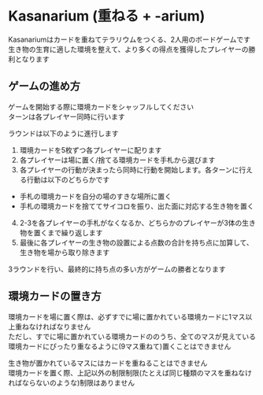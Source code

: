 Kasanarium (重ねる + -arium)
============================
Kasanariumはカードを重ねてテラリウムをつくる、2人用のボードゲームです  
生き物の生育に適した環境を整えて、より多くの得点を獲得したプレイヤーの勝利となります

ゲームの進め方
--------------
ゲームを開始する際に環境カードをシャッフルしてください  
ターンは各プレイヤー同時に行います

ラウンドは以下のように進行します
1. 環境カードを5枚ずつ各プレイヤーに配ります
2. 各プレイヤーは場に置く/捨てる環境カードを手札から選びます
3. 各プレイヤーの行動が決まったら同時に行動を開始します。各ターンに行える行動は以下のどちらかです
  - 手札の環境カードを自分の場のすきな場所に置く
  - 手札の環境カードを捨ててサイコロを振り、出た面に対応する生き物を置く
4. 2-3を各プレイヤーの手札がなくなるか、どちらかのプレイヤーが3体の生き物を置くまで繰り返します
5. 最後に各プレイヤーの生き物の設置による点数の合計を持ち点に加算して、生き物を場から取り除きます

3ラウンドを行い、最終的に持ち点の多い方がゲームの勝者となります

環境カードの置き方
------------------
環境カードを場に置く際は、必ずすでに場に置かれている環境カードに1マス以上重ねなければなりません  
ただし、すでに場に置かれている環境カードののうち、全てのマスが見えている環境カードにぴったり重なるように(9マス重ねて)置くことはできません

生き物が置かれているマスにはカードを重ねることはできません  
環境カードを置く際、上記以外の制限制限(たとえば同じ種類のマスを重ねなければならないのような)制限はありません  
